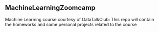 ## MachineLearningZoomcamp
Machine Learning course courtesy of DataTalkClub: This repo will contain the homeworks and some personal projects related to the course
